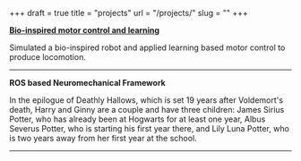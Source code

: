 +++ 
draft = true
title = "projects"
url = "/projects/"
slug = "" 
+++
  

   [**Bio-inspired motor control and learning**](https://avnishsachar.github.io/project/bioinspired-motor-control-learning)
  
   Simulated a bio-inspired robot and applied learning based motor control to produce locomotion. 



___________________________________________________________________________________________________________



  **ROS based Neuromechanical Framework**
  
  In the epilogue of Deathly Hallows, which is set 19 years after Voldemort's death, Harry and Ginny are a couple and have three children: James Sirius Potter, who has already been at Hogwarts for at least one year, Albus Severus Potter, who is starting his first year there, and Lily Luna Potter, who is two years away from her first year at the school.


___________________________________________________________________________________________________________

